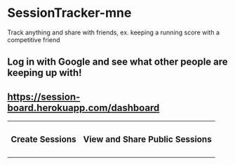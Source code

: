 # SessionTracker-mne
Track anything and share with friends, ex. keeping a running score with a competitive friend 

## Log in with Google and see what other people are keeping up with!
## https://session-board.herokuapp.com/dashboard

<div align="center">
  <table>
    <tbody>
      <tr>
          <th align="center" height="15"><h3>Create Sessions</h3></th>
          <th align="center" height="15"><h3>View and Share Public Sessions</h3></th>
      </tr>
      <tr>
        <td align="center">
         <a href="https://user-images.githubusercontent.com/59180399/88076261-dc751a80-cb47-11ea-91dc-f2fb722eb3e1.png" title="SessionsBoard" alt="Sesh" width="70%" height="70%"></a>
        </td>
        <td align="center">
          <a href=""https://user-images.githubusercontent.com/59180399/88076267-de3ede00-cb47-11ea-9867-1a793ad65aa0.png"" title="SessionsPublic" alt="Sesh" width="70%" height="70%"></a>
        </td>
      </tr>
    </tbody>
  </table>
</div>
